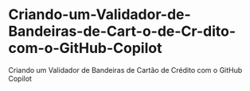 # Criando-um-Validador-de-Bandeiras-de-Cart-o-de-Cr-dito-com-o-GitHub-Copilot
Criando um Validador de Bandeiras de Cartão de Crédito com o GitHub Copilot
